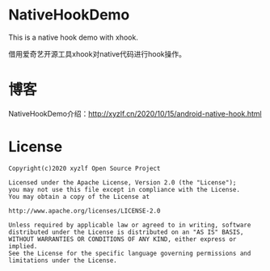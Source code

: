 # NativeHookDemo
This is a native hook demo with xhook.

借用爱奇艺开源工具xhook对native代码进行hook操作。

# 博客

NativeHookDemo介绍：<http://xyzlf.cn/2020/10/15/android-native-hook.html>


# License

    Copyright(c)2020 xyzlf Open Source Project

    Licensed under the Apache License, Version 2.0 (the "License");
    you may not use this file except in compliance with the License.
    You may obtain a copy of the License at

    http://www.apache.org/licenses/LICENSE-2.0

    Unless required by applicable law or agreed to in writing, software
    distributed under the License is distributed on an "AS IS" BASIS,
    WITHOUT WARRANTIES OR CONDITIONS OF ANY KIND, either express or implied.
    See the License for the specific language governing permissions and
    limitations under the License.